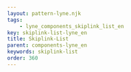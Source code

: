 ```yaml
---
layout: pattern-lyne.njk
tags: 
    - lyne_components_skiplink_list_en
key: skiplink-list-lyne_en
title: Skiplink-List
parent: components-lyne_en
keywords: skiplink-list
order: 360
---
```

